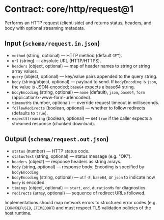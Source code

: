 # Contract: core/http/request@1

Performs an HTTP request (client-side) and returns status, headers, and body with optional streaming metadata.

## Input (`schema/request.in.json`)
- `method` (string, optional) — HTTP method (default `GET`).
- `url` (string) — absolute URL (HTTP/HTTPS).
- `headers` (object, optional) — map of header names to string or string array values.
- `query` (object, optional) — key/value pairs appended to the query string.
- `body` (string/object, optional) — payload to send. If `bodyEncoding` is `json`, the value is JSON-encoded; `base64` expects a base64 string.
- `bodyEncoding` (string, optional) — `none` (default), `json`, `base64`, `form` (application/x-www-form-urlencoded).
- `timeoutMs` (number, optional) — override request timeout in milliseconds.
- `followRedirects` (boolean, optional) — whether to follow redirects (defaults to `true`).
- `expectStreaming` (boolean, optional) — set `true` if the caller expects a streamed response (chunked download).

## Output (`schema/request.out.json`)
- `status` (number) — HTTP status code.
- `statusText` (string, optional) — status message (e.g. "OK").
- `headers` (object) — response headers as string arrays.
- `body` (string, optional) — response body. Encoding is specified by `bodyEncoding`.
- `bodyEncoding` (string, optional) — `utf-8`, `base64`, or `json` to indicate how `body` is encoded.
- `timings` (object, optional) — `start`, `end`, `durationMs` for diagnostics.
- `redirects` (array, optional) — sequence of redirect URLs followed.

Implementations should map network errors to structured error codes (e.g. `ECONNREFUSED`, `ETIMEDOUT`) and must respect TLS validation policies of the host runtime.
